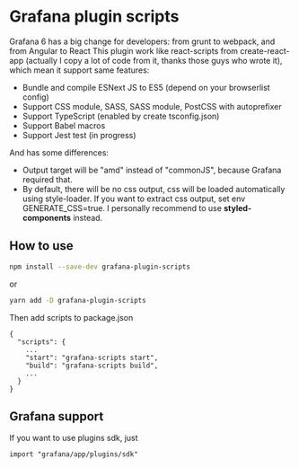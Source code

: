 # Grafana plugin scripts

Grafana 6 has a big change for developers: from grunt to webpack, and from Angular to React
This plugin work like react-scripts from create-react-app (actually I copy a lot of code from it, thanks those guys who wrote it), which mean it support same features:
- Bundle and compile ESNext JS to ES5 (depend on your browserlist config)
- Support CSS module, SASS, SASS module, PostCSS with autoprefixer
- Support TypeScript (enabled by create tsconfig.json)
- Support Babel macros
- Support Jest test (in progress)

And has some differences:
- Output target will be "amd" instead of "commonJS", because Grafana required that.
- By default, there will be no css output, css will be loaded automatically using style-loader. If you want to extract css output, set env GENERATE_CSS=true. I personally recommend to use <b>styled-components</b> instead.

## How to use
```sh
npm install --save-dev grafana-plugin-scripts
```
or
```sh
yarn add -D grafana-plugin-scripts
```

Then add scripts to package.json
```
{
  "scripts": {
    ...
    "start": "grafana-scripts start",
    "build": "grafana-scripts build",
    ...
  }
}
```

## Grafana support
If you want to use plugins sdk, just
```
import "grafana/app/plugins/sdk"
```